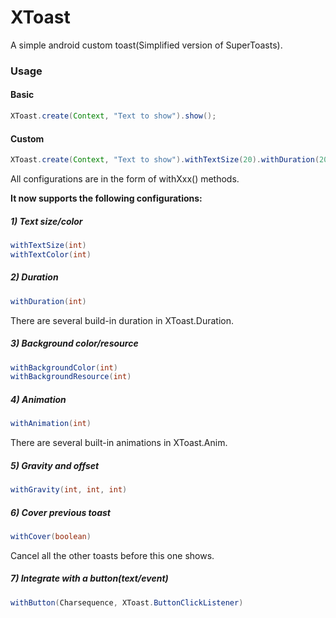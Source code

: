 XToast
====
A simple android custom toast(Simplified version of SuperToasts).

### Usage

#### Basic
```java
XToast.create(Context, "Text to show").show();
```

#### Custom
```java
XToast.create(Context, "Text to show").withTextSize(20).withDuration(2000).show();
```

All configurations are in the form of withXxx() methods.

**It now supports the following configurations:**
##### 1) Text size/color
```java
withTextSize(int)
withTextColor(int)
```
    
##### 2) Duration
```java
withDuration(int)
```
There are several build-in duration in XToast.Duration.

##### 3) Background color/resource
```java
withBackgroundColor(int)
withBackgroundResource(int)
```

##### 4) Animation
```java
withAnimation(int)
```
There are several built-in animations in XToast.Anim.

##### 5) Gravity and offset
```java
withGravity(int, int, int)
```

##### 6) Cover previous toast
```java
withCover(boolean)
```
Cancel all the other toasts before this one shows.

##### 7) Integrate with a button(text/event)
```java
withButton(Charsequence, XToast.ButtonClickListener)
```

